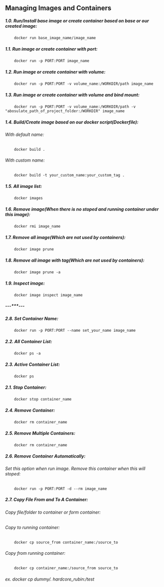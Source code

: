 ## Managing Images and Containers

##### 1.0. Run/Install base image or create container based on base or our created image:
        docker run base_image_name/image_name

##### 1.1. Run image or create container with port:
        docker run -p PORT:PORT image_name

##### 1.2. Run image or create container with volume:
        docker run -p PORT:PORT -v volume_name:/WORKDIR/path image_name

##### 1.3. Run image or create container with volume and bind mount:
        docker run -p PORT:PORT -v volume_name:/WORKDIR/path -v "abosulate_path_of_project_folder:/WORKDIR" image_name

##### 1.4. Build/Create image based on our docker script(Dockerfile):
###### With default name:
        docker build .

###### With custom name:
        docker build -t your_custom_name:your_custom_tag .

##### 1.5. All image list:
        docker images

##### 1.6. Remove image(When there is no stoped and running container under this image):
        docker rmi image_name

##### 1.7. Remove all image(Which are not used by containers):
        docker image prune

##### 1.8. Remove all image with tag(Which are not used by containers):
        docker image prune -a

##### 1.9. Inspect image:
        docker image inspect image_name 

##### ---***---


##### 2.8. Set Container Name:
        docker run -p PORT:PORT --name set_your_name image_name

##### 2.2. All Container List:
        docker ps -a

##### 2.3. Active Container List:
        docker ps

##### 2.1. Stop Container:
        docker stop container_name

##### 2.4. Remove Container:
        docker rm container_name

##### 2.5. Remove Multiple Containers:
        docker rm container_name

##### 2.6. Remove Container Automatically:
###### Set this option when run image. Remove this container when this will stoped:
        docker run -p PORT:PORT -d --rm image_name

##### 2.7. Copy File From and To A Container:
###### Copy file/folder to container or form container:
###### Copy to running container:
        docker cp source_from container_name:/source_to

###### Copy from running container:
        docker cp container_name:/source_from source_to

###### ex. docker cp dummy/. hardcore_rubin:/test
